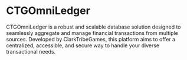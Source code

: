 # CTGOmniLedger
CTGOmniLedger is a robust and scalable database solution designed to seamlessly aggregate and manage financial transactions from multiple sources. Developed by ClarkTribeGames, this platform aims to offer a centralized, accessible, and secure way to handle your diverse transactional needs.
